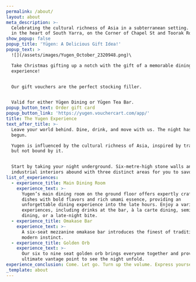 ```yaml
---
permalink: /about/
layout: about
meta_description: >-
  Celebrating the cultural richness of Asia in a subterranean setting. Located
  in the heart of South Yarra, on the Corner of Chapel St and Toorak Road.
show_popup: false
popup_title: 'Yūgen: A Delicious Gift Idea!'
popup_text: >
  ![](/assets/images/Yugen_October_2320948.png)\

  Take Christmas gifting up a notch with the gift of a memorable dining
  experience!


  Our gift vouchers are the perfect stocking filler.


  Valid for either Yūgen Dining or Yūgen Tea Bar.
popup_button_text: Order gift card
popup_button_link: 'https://yugen.vouchercart.com/app/'
title: The Yugen Experience
text_after_title: >-
  Leave your world behind. Dine, drink, and move with us. The night has just
  begun.

  Yugen is influenced by the cultural richness of Asia, inspired by tradition,
  but not bound by it.


  Start by taking your night underground. Six-metre-high stone walls and refined
  industrial interiors abound with three distinct areas for you to savour:
list_of_experiences:
  - experience_title: Main Dining Room
    experience_text: >-
      Yugen’s main dining room on the ground floor offers expertly crafted
      dishes with bold flavors and rich umami essence, providing an
      unforgettable dining experience into the late hours. Enjoy a variety of
      experiences, including drinks at the bar, à la carte dining, semi-private
      dining, or a late-night bite.
  - experience_title: Omakase Bar
    experience_text: >-
      A six-seat mezzanine omakase bar introduces the finest of tradition to
      modern instinct.
  - experience_title: Golden Orb
    experience_text: >-
      Our six to nine seat golden orb brings everyone together and provides the
      ultimate vantage point to see the night unfold.
experience_conclusion: Come. Let go. Turn up the volume. Express yourself. See you underground.
_template: about
---
```


